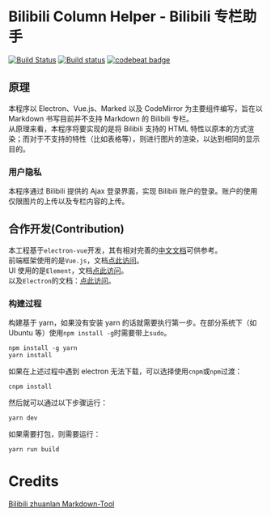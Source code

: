# Bilibili Column Helper - Bilibili 专栏助手

[![Build Status](https://travis-ci.org/Yesterday17/Bilibili-Column-Helper.svg?branch=master)](https://travis-ci.org/Yesterday17/Bilibili-Column-Helper)
[![Build status](https://ci.appveyor.com/api/projects/status/ima7q96vi3y5y8r0?svg=true)](https://ci.appveyor.com/project/Yesterday17/bilibili-column-helper)
[![codebeat badge](https://codebeat.co/badges/1263b75e-d5e8-4ad0-afe2-9da075ae1cde)](https://codebeat.co/projects/github-com-yesterday17-bilibili-column-helper-master-6e10e5a7-4172-448c-9dee-b3ddf67b0aa4)

## 原理

本程序以 Electron、Vue.js、Marked 以及 CodeMirror 为主要组件编写，旨在以 Markdown 书写目前并不支持 Markdown 的 Bilibili 专栏。  
从原理来看，本程序将要实现的是将 Bilibili 支持的 HTML 特性以原本的方式渲染；而对于不支持的特性（比如表格等），则进行图片的渲染，以达到相同的显示目的。

### 用户隐私

本程序通过 Bilibili 提供的 Ajax 登录界面，实现 Bilibili 账户的登录。账户的使用仅限图片的上传以及专栏内容的上传。

## 合作开发(Contribution)

本工程基于`electron-vue`开发，其有相对完善的[中文文档](https://simulatedgreg.gitbooks.io/electron-vue/content/cn/)可供参考。  
前端框架使用的是`Vue.js`，文档[点此访问](https://cn.vuejs.org/)。  
UI 使用的是`Element`，文档[点此访问](http://element-cn.eleme.io)。  
以及`Electron`的文档：[点此访问](https://electronjs.org/)。

### 构建过程

构建基于 yarn，如果没有安装 yarn 的话就需要执行第一步。在部分系统下（如 Ubuntu 等）使用`npm install -g`时需要带上`sudo`。

```
npm install -g yarn
yarn install
```

如果在上述过程中遇到 electron 无法下载，可以选择使用`cnpm`或`npm`过渡：

```
cnpm install
```

然后就可以通过以下步骤运行：

```
yarn dev
```

如果需要打包，则需要运行：

```
yarn run build
```

# Credits

[Bilibili zhuanlan Markdown-Tool](https://github.com/zihengCat/bilibili-zhuanlan-markdown-tool)

